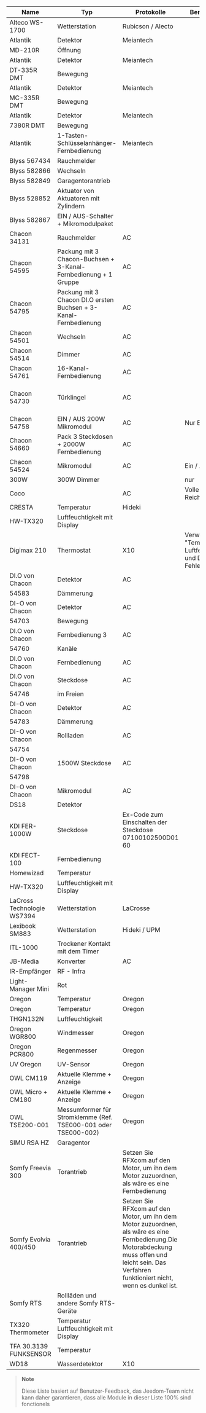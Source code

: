 | Name           | Typ          | Protokolle     | Bemerkung      | Link          |
|----------------|----------------|----------------|----------------|----------------|
| Alteco WS-1700 | Wetterstation  | Rubicson / Alecto              |                |                |
| Atlantik    | Detektor      | Meiantech     |                |                |
| MD-210R        | Öffnung   |                |                |                |
| Atlantik    | Detektor   | Meiantech     |                |                |
| DT-335R DMT    | Bewegung     |                |                |                |
| Atlantik    | Detektor   | Meiantech     |                |                |
| MC-335R DMT    | Bewegung     |                |                |                |
| Atlantik    | Detektor   | Meiantech     |                |                |
| 7380R DMT      | Bewegung     |                |                |                |
| Atlantik    | 1-Tasten-Schlüsselanhänger-Fernbedienung   | Meiantech     |                |                |
| Blyss 567434   | Rauchmelder  |                |                |                |
| Blyss 582866   | Wechseln  |                |                |                |
| Blyss 582849   | Garagentorantrieb |                |                |                |
| Blyss 528852   | Aktuator von Aktuatoren mit Zylindern  |                |                |                |
| Blyss 582867   | EIN / AUS-Schalter + Mikromodulpaket         |                |                |                |
| Chacon 34131   | Rauchmelder  | AC            |                |                |
| Chacon 54595   | Packung mit 3 Chacon-Buchsen + 3-Kanal-Fernbedienung + 1 Gruppe     | AC            |                |                |
| Chacon 54795   | Packung mit 3 Chacon DI.O ersten Buchsen + 3-Kanal-Fernbedienung      | AC            |                |                |
| Chacon 54501   | Wechseln  | AC            |                |                |
| Chacon 54514   | Dimmer     | AC            |                |                |
| Chacon 54761   | 16-Kanal-Fernbedienung    | AC            |                |                |
| Chacon 54730   | Türklingel      | AC            |                | [Kaufen](http://www.domadoo.fr/fr/peripheriques/574-chacon-di-o-carillon-sans-fil-e nfichable.html)              |
| Chacon 54758   | EIN / AUS 200W Mikromodul   | AC            | Nur Ein / Aus        |                |
| Chacon 54660   | Pack 3 Steckdosen + 2000W Fernbedienung  | AC            |                |                |
| Chacon 54524   | Mikromodul  | AC            | Ein / Aus         |                |
| 300W          | 300W Dimmer |                | nur     |                |
| Coco          |                | AC            | Volle Reichweite | [Kaufen](http://www.domotique-store.fr/36_coco-devient-trust-smart-home)            |
| CRESTA        | Temperatur    | Hideki        |                |                |
| HW-TX320      | Luftfeuchtigkeit mit Display      |                |                |                |
| Digimax 210    | Thermostat    | X10            | Verwenden Sie "Temperatur, Luftfeuchtigkeit und Druck - Fehler""        |                |
| DI.O von Chacon | Detektor      | AC            |                |                |
| 54583          | Dämmerung  |                |                |                |
| DI-O von Chacon | Detektor   | AC            |                |                |
| 54703          | Bewegung     |                |                |                |
| DI.O von Chacon | Fernbedienung 3 | AC            |                |                |
| 54760          | Kanäle        |                |                |                |
| DI.O von Chacon | Fernbedienung   | AC            |                | [Kaufen](http://www.domadoo.fr/produit,1528,15,CHACON-T%E5%B9%A8%E5%B6%B0ommande-16-canaux-Blanche-%28gamme-DI-O%29.htm)      |
| DI.O von Chacon | Steckdose         | AC            |                |                |
| 54746          | im Freien     |                |                |                |
| DI-O von Chacon | Detektor      | AC            |                |                |
| 54783          | Dämmerung  |                |                |                |
| DI-O von Chacon | Rollladen  | AC            |                |                |
| 54754          |                |                |                |                |
| DI-O von Chacon | 1500W Steckdose    | AC            |                |                |
| 54798          |                |                |                |                |
| DI-O von Chacon | Mikromodul  | AC            |                | [Kaufen](http://www.domadoo.fr/fr/peripheriques/2999-chacon-micromodule-pour-prise-murale-3500w-5411478547907.html) |
| DS18          | Detektor      |                |                | [Kaufen](http://www.planete-domotique.com/ds18-detecteur-de-porte-fenetre-sans-fil.html)          |
| KDI FER-1000W  | Steckdose         | Ex-Code zum Einschalten der Steckdose 07100102500D01 60             |                |                |
| KDI FECT-100   | Fernbedienung   |                |                |                |
| Homewizad     | Temperatur    |                |                |                |
| HW-TX320      | Luftfeuchtigkeit mit Display      |                |                |                |
| LaCross Technologie WS7394       | Wetterstation  | LaCrosse      |                |                |
| Lexibook SM883 | Wetterstation  | Hideki / UPM   |                |                |
| ITL-1000      | Trockener Kontakt mit dem Timer |                |                |                |
| JB-Media      | Konverter | AC            |                |                |
| IR-Empfänger   | RF - Infra     |                |                |                |
| Light-Manager Mini | Rot         |                |                |                |
| Oregon        | Temperatur    | Oregon        |                | [Kaufen](http://my-domotique.com/store/index.php?id_product=48&controller=product&id_lang=2)      |
| Oregon        | Temperatur    | Oregon        |                |                |
| THGN132N       | Luftfeuchtigkeit      |                |                |                |
| Oregon WGR800  | Windmesser     | Oregon        |                |                |
| Oregon PCR800  | Regenmesser    | Oregon        |                |                |
| UV Oregon      | UV-Sensor       | Oregon        |                | [Kaufen](http://www.domadoo.fr/fr/peripheriques/2129-oregon-scientific-sonde-uv-uvn800-pour-station-pro.html)   |
| OWL CM119      | Aktuelle Klemme + Anzeige          | Oregon        |                |                |
| OWL Micro + CM180     | Aktuelle Klemme + Anzeige         | Oregon        |                |                |
| OWL TSE200-001 | Messumformer für Stromklemme (Ref. TSE000-001 oder TSE000-002)  | Oregon        |                |                |
| SIMU RSA HZ    | Garagentor         |                |                |                |
| Somfy Freevia 300  | Torantrieb   | Setzen Sie RFXcom auf den Motor, um ihn dem Motor zuzuordnen, als wäre es eine Fernbedienung   |                |                |
| Somfy Evolvia 400/450 | Torantrieb   | Setzen Sie RFXcom auf den Motor, um ihn dem Motor zuzuordnen, als wäre es eine Fernbedienung.Die Motorabdeckung muss offen und leicht sein. Das Verfahren funktioniert nicht, wenn es dunkel ist.          |                |                |
| Somfy RTS      | Rollläden und andere Somfy RTS-Geräte      |                |                |                |
| TX320 Thermometer   | Temperatur Luftfeuchtigkeit mit Display      |                |                |                |
| TFA 30.3139 FUNKSENSOR    | Temperatur    |                |                |                |
| WD18          | Wasserdetektor     | X10            |                |                |

> **Note**
>
> Diese Liste basiert auf Benutzer-Feedback, das Jeedom-Team nicht
> kann daher garantieren, dass alle Module in dieser Liste 100% sind
> fonctionels
